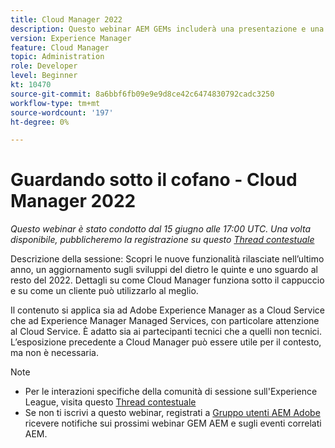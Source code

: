 ```yaml
---
title: Cloud Manager 2022
description: Questo webinar AEM GEMs includerà una presentazione e una demo sui seguenti argomenti:Esplora le nuove funzionalità rilasciate nell'ultimo anno, un aggiornamento sul dietro le quinte ... (Le descrizioni devono essere comprese tra 60 e 160 caratteri)
version: Experience Manager
feature: Cloud Manager
topic: Administration
role: Developer
level: Beginner
kt: 10470
source-git-commit: 8a6bbf6fb09e9e9d8ce42c6474830792cadc3250
workflow-type: tm+mt
source-wordcount: '197'
ht-degree: 0%

---
```



# Guardando sotto il cofano - Cloud Manager 2022

*Questo webinar è stato condotto dal 15 giugno alle 17:00 UTC. Una volta disponibile, pubblicheremo la registrazione su questo [Thread contestuale](https://adobe.ly/3O0rdzd)*

Descrizione della sessione: Scopri le nuove funzionalità rilasciate nell’ultimo anno, un aggiornamento sugli sviluppi del dietro le quinte e uno sguardo al resto del 2022. Dettagli su come Cloud Manager funziona sotto il cappuccio e su come un cliente può utilizzarlo al meglio.  

Il contenuto si applica sia ad Adobe Experience Manager as a Cloud Service che ad Experience Manager Managed Services, con particolare attenzione al Cloud Service. È adatto sia ai partecipanti tecnici che a quelli non tecnici. L’esposizione precedente a Cloud Manager può essere utile per il contesto, ma non è necessaria.

>[!NOTE]
>
>* Per le interazioni specifiche della comunità di sessione sull&#39;Experience League, visita questo [Thread contestuale](https://adobe.ly/3O0rdzd)
>* Se non ti iscrivi a questo webinar, registrati a [Gruppo utenti AEM Adobe](https://aem-augs.adobe.com/) ricevere notifiche sui prossimi webinar GEM AEM e sugli eventi correlati AEM.

